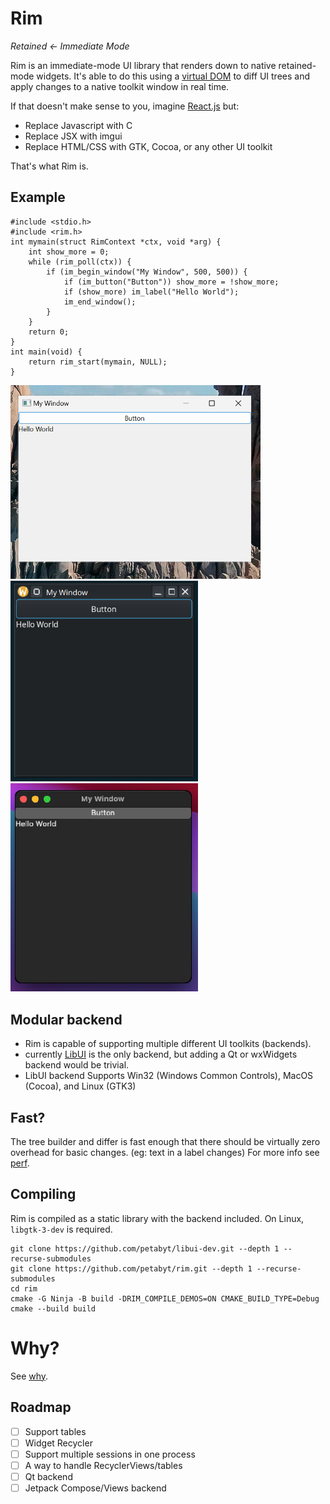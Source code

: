 # Rim
*Retained &larr; Immediate Mode*

Rim is an immediate-mode UI library that renders down to native retained-mode widgets.
It's able to do this using a [virtual DOM](https://en.wikipedia.org/wiki/Virtual_DOM) to diff UI trees and apply
changes to a native toolkit window in real time.

If that doesn't make sense to you, imagine [React.js](https://react.dev/) but:
- Replace Javascript with C
- Replace JSX with imgui
- Replace HTML/CSS with GTK, Cocoa, or any other UI toolkit

That's what Rim is.

## Example
```
#include <stdio.h>
#include <rim.h>
int mymain(struct RimContext *ctx, void *arg) {
    int show_more = 0;
    while (rim_poll(ctx)) {
        if (im_begin_window("My Window", 500, 500)) {
            if (im_button("Button")) show_more = !show_more;
            if (show_more) im_label("Hello World");
            im_end_window();
        }
    }
    return 0;
}
int main(void) {
    return rim_start(mymain, NULL);
}
```
<img src="etc/windows.png" width="400"><img src="etc/gtk3.png" width="300"><img src="etc/cocoa.png" width="300">

## Modular backend

- Rim is capable of supporting multiple different UI toolkits (backends).
- currently [LibUI](https://github.com/libui-ng/libui-ng) is the only backend, but adding a Qt or wxWidgets backend would be trivial.
- LibUI backend Supports Win32 (Windows Common Controls), MacOS (Cocoa), and Linux (GTK3)

## Fast?

The tree builder and differ is fast enough that there should be virtually zero overhead for basic changes. (eg: text in a label changes)
For more info see [perf](docs/perf.md).

## Compiling
Rim is compiled as a static library with the backend included.
On Linux, `libgtk-3-dev` is required.
```
git clone https://github.com/petabyt/libui-dev.git --depth 1 --recurse-submodules
git clone https://github.com/petabyt/rim.git --depth 1 --recurse-submodules
cd rim
cmake -G Ninja -B build -DRIM_COMPILE_DEMOS=ON CMAKE_BUILD_TYPE=Debug
cmake --build build
```

# Why?

See [why](docs/why.md).

## Roadmap
- [ ] Support tables
- [ ] Widget Recycler
- [ ] Support multiple sessions in one process
- [ ] A way to handle RecyclerViews/tables
- [ ] Qt backend
- [ ] Jetpack Compose/Views backend
